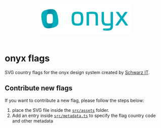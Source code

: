 <div align="center" style="text-align: center">
  <img alt="onyx logo" src="https://raw.githubusercontent.com/SchwarzIT/onyx/main/.github/onyx-logo.svg" height="96px">
</div>

<br>

# onyx flags

SVG country flags for the onyx design system created by [Schwarz IT](https://it.schwarz).

## Contribute new flags

If you want to contribute a new flag, please follow the steps below:

1. place the SVG file inside the [`src/assets`](./src/assets/) folder.
2. Add an entry inside [`src/metadata.ts`](./src/metadata.ts) to specify the flag country code and other metadata
